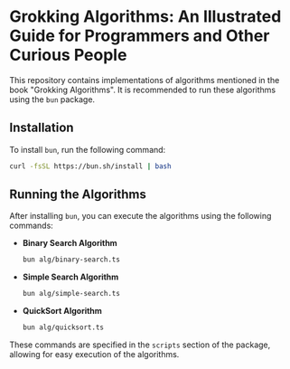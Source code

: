 # Grokking Algorithms: An Illustrated Guide for Programmers and Other Curious People

This repository contains implementations of algorithms mentioned in the book "Grokking Algorithms". It is recommended to run these algorithms using the `bun` package.

## Installation

To install `bun`, run the following command:

```bash
curl -fsSL https://bun.sh/install | bash
```

## Running the Algorithms

After installing `bun`, you can execute the algorithms using the following commands:

- **Binary Search Algorithm**

  ```bash
  bun alg/binary-search.ts
  ```

- **Simple Search Algorithm**

  ```bash
  bun alg/simple-search.ts
  ```

- **QuickSort Algorithm**
  ```bash
  bun alg/quicksort.ts
  ```

These commands are specified in the `scripts` section of the package, allowing for easy execution of the algorithms.
